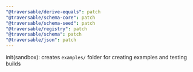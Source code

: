 ```yaml
---
"@traversable/derive-equals": patch
"@traversable/schema-core": patch
"@traversable/schema-seed": patch
"@traversable/registry": patch
"@traversable/schema": patch
"@traversable/json": patch
---
```


init(sandbox): creates `examples/` folder for creating examples and testing builds
